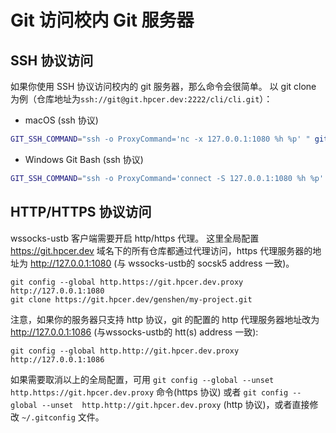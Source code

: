 # Git 访问校内 Git 服务器

## SSH 协议访问
如果你使用 SSH 协议访问校内的 git 服务器，那么命令会很简单。
以 git clone 为例（仓库地址为`ssh://git@git.hpcer.dev:2222/cli/cli.git`）：
- macOS (ssh 协议)
```bash
GIT_SSH_COMMAND="ssh -o ProxyCommand='nc -x 127.0.0.1:1080 %h %p' " git clone ssh://git@git.hpcer.dev:2222/cli/cli.git
```
- Windows Git Bash (ssh 协议)
```bash
GIT_SSH_COMMAND="ssh -o ProxyCommand='connect -S 127.0.0.1:1080 %h %p' " git clone ssh://git@git.hpcer.dev:2222/cli/cli.git
```

## HTTP/HTTPS 协议访问
wssocks-ustb 客户端需要开启 http/https 代理。
这里全局配置 https://git.hpcer.dev 域名下的所有仓库都通过代理访问，https 代理服务器的地址为 http://127.0.0.1:1080 (与 wssocks-ustb的 socsk5 address 一致)。
```
git config --global http.https://git.hpcer.dev.proxy http://127.0.0.1:1080
git clone https://git.hpcer.dev/genshen/my-project.git
```
注意，如果你的服务器只支持 http 协议，git 的配置的 http 代理服务器地址改为 http://127.0.0.1:1086 (与wssocks-ustb的 htt(s) address 一致):
```
git config --global http.http://git.hpcer.dev.proxy http://127.0.0.1:1086
```

如果需要取消以上的全局配置，可用 `git config --global --unset  http.https://git.hpcer.dev.proxy` 命令(https 协议)
或者 `git config --global --unset  http.http://git.hpcer.dev.proxy` (http 协议)，或者直接修改 `~/.gitconfig` 文件。
